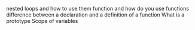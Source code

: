  nested loops and how to use them
 function and how do you use functions
difference between a declaration and a definition of a function
What is a prototype
Scope of variables
